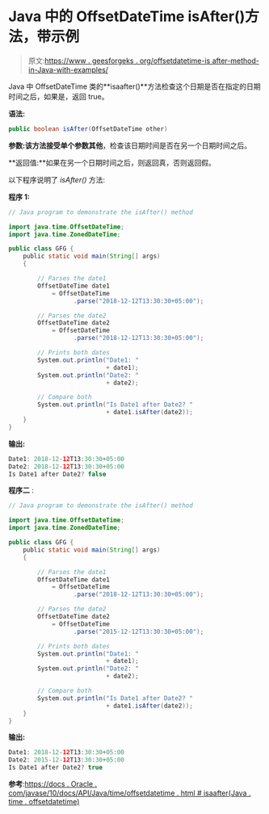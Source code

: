 # Java 中的 OffsetDateTime isAfter()方法，带示例

> 原文:[https://www . geesforgeks . org/offsetdatetime-is after-method-in-Java-with-examples/](https://www.geeksforgeeks.org/offsetdatetime-isafter-method-in-java-with-examples/)

Java 中 OffsetDateTime 类的**isaafter()**方法检查这个日期是否在指定的日期时间之后，如果是，返回 true。

**语法:**

```java
public boolean isAfter(OffsetDateTime other)

```

**参数:**该方法接受单个参数**其他**，检查该日期时间是否在另一个日期时间之后。

**返回值:**如果在另一个日期时间之后，则返回真，否则返回假。

以下程序说明了 *isAfter()* 方法:

**程序 1:**

```java
// Java program to demonstrate the isAfter() method

import java.time.OffsetDateTime;
import java.time.ZonedDateTime;

public class GFG {
    public static void main(String[] args)
    {

        // Parses the date1
        OffsetDateTime date1
            = OffsetDateTime
                  .parse("2018-12-12T13:30:30+05:00");

        // Parses the date2
        OffsetDateTime date2
            = OffsetDateTime
                  .parse("2018-12-12T13:30:30+05:00");

        // Prints both dates
        System.out.println("Date1: "
                           + date1);
        System.out.println("Date2: "
                           + date2);

        // Compare both
        System.out.println("Is Date1 after Date2? "
                           + date1.isAfter(date2));
    }
}
```

**输出:**

```java
Date1: 2018-12-12T13:30:30+05:00
Date2: 2018-12-12T13:30:30+05:00
Is Date1 after Date2? false

```

**程序二** :

```java
// Java program to demonstrate the isAfter() method

import java.time.OffsetDateTime;
import java.time.ZonedDateTime;

public class GFG {
    public static void main(String[] args)
    {

        // Parses the date1
        OffsetDateTime date1
            = OffsetDateTime
                  .parse("2018-12-12T13:30:30+05:00");

        // Parses the date2
        OffsetDateTime date2
            = OffsetDateTime
                  .parse("2015-12-12T13:30:30+05:00");

        // Prints both dates
        System.out.println("Date1: "
                           + date1);
        System.out.println("Date2: "
                           + date2);

        // Compare both
        System.out.println("Is Date1 after Date2? "
                           + date1.isAfter(date2));
    }
}
```

**输出:**

```java
Date1: 2018-12-12T13:30:30+05:00
Date2: 2015-12-12T13:30:30+05:00
Is Date1 after Date2? true

```

**参考**:[https://docs . Oracle . com/javase/10/docs/API/Java/time/offsetdatetime . html # isaafter(Java . time . offsetdatetime)](https://docs.oracle.com/javase/10/docs/api/java/time/OffsetDateTime.html#isAfter(java.time.OffsetDateTime))
